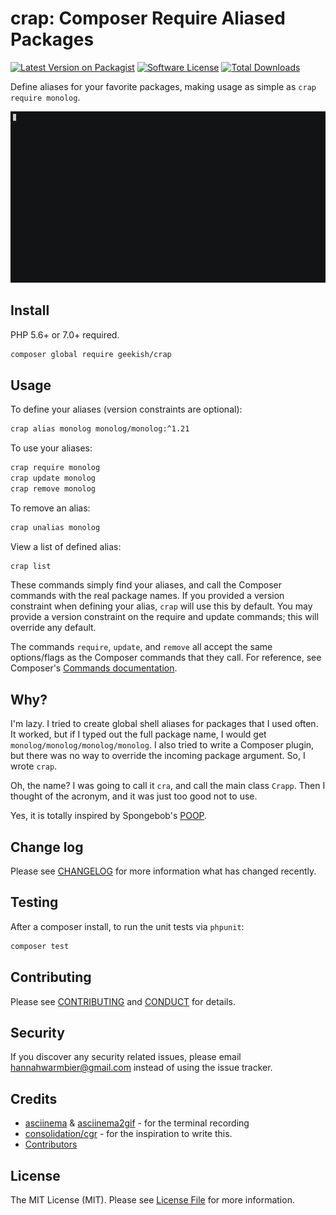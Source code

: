 # crap: Composer Require Aliased Packages

[![Latest Version on Packagist][ico-version]][link-packagist]
[![Software License][ico-license]](LICENSE.md)
[![Total Downloads][ico-downloads]][link-downloads]

Define aliases for your favorite packages, making usage as simple as `crap require monolog`.

![](example.gif)

## Install

PHP 5.6+ or 7.0+ required.

``` bash
composer global require geekish/crap
```

## Usage

To define your aliases (version constraints are optional):

``` bash
crap alias monolog monolog/monolog:^1.21
```

To use your aliases:

``` bash
crap require monolog
crap update monolog
crap remove monolog
```

To remove an alias:

``` bash
crap unalias monolog
```

View a list of defined alias:

``` bash
crap list
```

These commands simply find your aliases, and call the Composer commands with the real package names.
If you provided a version constraint when defining your alias, `crap` will use this by default.
You may provide a version constraint on the require and update commands; this will override any default.

The commands `require`, `update`, and `remove` all accept the same options/flags as the Composer commands that they call.
For reference, see Composer's [Commands documentation][link-composer-docs].

## Why?

I'm lazy.
I tried to create global shell aliases for packages that I used often.
It worked, but if I typed out the full package name, I would get `monolog/monolog/monolog/monolog`.
I also tried to write a Composer plugin, but there was no way to override the incoming package argument.
So, I wrote `crap`.

Oh, the name?
I was going to call it `cra`, and call the main class `Crapp`.
Then I thought of the acronym, and it was just too good not to use.

Yes, it is totally inspired by Spongebob's [POOP].

## Change log

Please see [CHANGELOG](CHANGELOG.md) for more information what has changed recently.

## Testing

After a composer install, to run the unit tests via `phpunit`:

``` bash
composer test
```

## Contributing

Please see [CONTRIBUTING](CONTRIBUTING.md) and [CONDUCT](CONDUCT.md) for details.

## Security

If you discover any security related issues, please email hannahwarmbier@gmail.com instead of using the issue tracker.

## Credits

- [asciinema] & [asciinema2gif] - for the terminal recording
- [consolidation/cgr] - for the inspiration to write this.
- [Contributors]

## License

The MIT License (MIT). Please see [License File](LICENSE.md) for more information.

[ico-version]: https://img.shields.io/packagist/v/geekish/crap.svg?style=flat-square
[ico-license]: https://img.shields.io/badge/license-MIT-brightgreen.svg?style=flat-square
[ico-travis]: https://img.shields.io/travis/geekish/crap/master.svg?style=flat-square
[ico-coveralls]: https://coveralls.io/repos/github/geekish/crap/badge.svg
[ico-code-quality]: https://img.shields.io/scrutinizer/g/geekish/crap.svg?style=flat-square
[ico-downloads]: https://img.shields.io/packagist/dt/geekish/crap.svg?style=flat-square

[link-packagist]: https://packagist.org/packages/geekish/crap
[link-travis]: //travis-ci.org/geekish/crap
[link-coveralls]: //coveralls.io/github/geekish/crap
[link-code-quality]: //scrutinizer-ci.com/g/geekish/crap
[link-downloads]: https://packagist.org/packages/geekish/crap

[link-composer-docs]: //getcomposer.org/doc/03-cli.md

[contributors]: ../../contributors

[asciinema]: //asciinema.org/
[asciinema2gif]: //github.com/tav/asciinema2gif
[consolidation/cgr]: //github.com/consolidation/cgr
[poop]: //poop.urbanup.com/340199#.WC3kAiMiBbo.twitter
